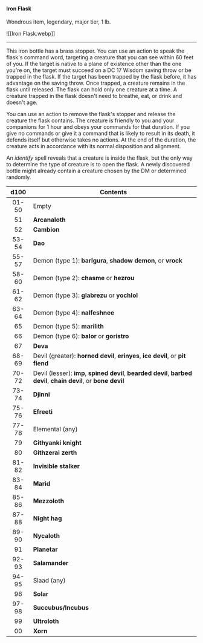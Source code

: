 #### Iron Flask

Wondrous item, legendary, major tier, 1 lb.

![[Iron Flask.webp]]

---

This iron bottle has a brass stopper. You can use an action to speak the flask's command word, targeting a creature that you can see within 60 feet of you. If the target is native to a plane of existence other than the one you're on, the target must succeed on a DC 17 Wisdom saving throw or be trapped in the flask. If the target has been trapped by the flask before, it has advantage on the saving throw. Once trapped, a creature remains in the flask until released. The flask can hold only one creature at a time. A creature trapped in the flask doesn't need to breathe, eat, or drink and doesn't age.

You can use an action to remove the flask's stopper and release the creature the flask contains. The creature is friendly to you and your companions for 1 hour and obeys your commands for that duration. If you give no commands or give it a command that is likely to result in its death, it defends itself but otherwise takes no actions. At the end of the duration, the creature acts in accordance with its normal disposition and alignment.

An *identify* spell reveals that a creature is inside the flask, but the only way to determine the type of creature is to open the flask. A newly discovered bottle might already contain a creature chosen by the DM or determined randomly.

|  d100 | Contents                                                                                                           |
|:-----:|--------------------------------------------------------------------------------------------------------------------|
| 01-50 | Empty                                                                                                              |
|   51  | **Arcanaloth**                                                                                                     |
|   52  | **Cambion**                                                                                                        |
| 53-54 | **Dao**                                                                                                            |
| 55-57 | Demon (type 1): **barlgura**, **shadow demon**, or **vrock**                                                       |
| 58-60 | Demon (type 2): **chasme** or **hezrou**                                                                           |
| 61-62 | Demon (type 3): **glabrezu** or **yochlol**                                                                        |
| 63-64 | Demon (type 4): **nalfeshnee**                                                                                     |
|   65  | Demon (type 5): **marilith**                                                                                       |
|   66  | Demon (type 6): **balor** or **goristro**                                                                          |
|   67  | **Deva**                                                                                                           |
| 68-69 | Devil (greater): **horned devil**, **erinyes**, **ice devil**, or **pit fiend**                                    |
| 70-72 | Devil (lesser): **imp**, **spined devil**, **bearded devil**, **barbed devil**, **chain devil**, or **bone devil** |
| 73-74 | **Djinni**                                                                                                         |
| 75-76 | **Efreeti**                                                                                                        |
| 77-78 | Elemental (any)                                                                                                    |
|   79  | **Githyanki knight**                                                                                               |
|   80  | **Githzerai zerth**                                                                                                |
| 81-82 | **Invisible stalker**                                                                                              |
| 83-84 | **Marid**                                                                                                          |
| 85-86 | **Mezzoloth**                                                                                                      |
| 87-88 | **Night hag**                                                                                                      |
| 89-90 | **Nycaloth**                                                                                                       |
|   91  | **Planetar**                                                                                                       |
| 92-93 | **Salamander**                                                                                                     |
| 94-95 | Slaad (any)                                                                                                        |
|   96  | **Solar**                                                                                                          |
| 97-98 | **Succubus/Incubus**                                                                                               |
|   99  | **Ultroloth**                                                                                                      |
|   00  | **Xorn**                                                                                                           |



